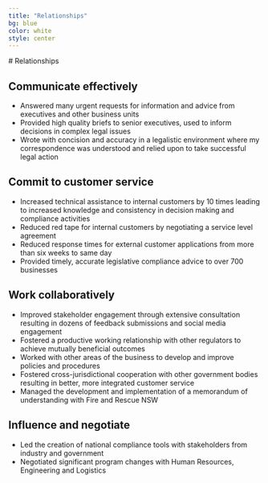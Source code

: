 ```yaml
---
title: "Relationships"
bg: blue
color: white
style: center
---
```


<span class="fa-stack subtlecircle" style="font-size:100px; background:rgba(255,166,0,0.1)">
  <i class="fa fa-circle fa-stack-2x text-white"></i>
  <i class="fa fa-bicycle fa-stack-1x text-orange"></i>
</span>
# Relationships

## Communicate effectively
- Answered many urgent requests for information and advice from executives and other business units
- Provided high quality briefs to senior executives, used to inform decisions in complex legal issues
- Wrote with concision  and accuracy in a legalistic environment where my correspondence was understood and relied upon to take successful legal action

## Commit to customer service
- Increased technical assistance to internal customers by 10 times leading to increased knowledge and consistency in decision making and compliance activities
- Reduced red tape for internal customers by negotiating a service level agreement
- Reduced response times for external customer applications from more than six weeks to same day
- Provided timely, accurate legislative compliance advice to over 700 businesses

## Work collaboratively
- Improved stakeholder engagement through extensive consultation resulting in dozens of feedback submissions and social media engagement
- Fostered a productive working relationship with other regulators to achieve mutually beneficial outcomes
- Worked with other areas of the business to develop and improve policies and procedures
- Fostered cross-jurisdictional cooperation with other government bodies resulting in better, more integrated customer service
- Managed the development and implementation of a memorandum of understanding with Fire and Rescue NSW

## Influence and negotiate
- Led the creation of national compliance tools with stakeholders from industry and government
- Negotiated significant program changes with Human Resources, Engineering and Logistics
